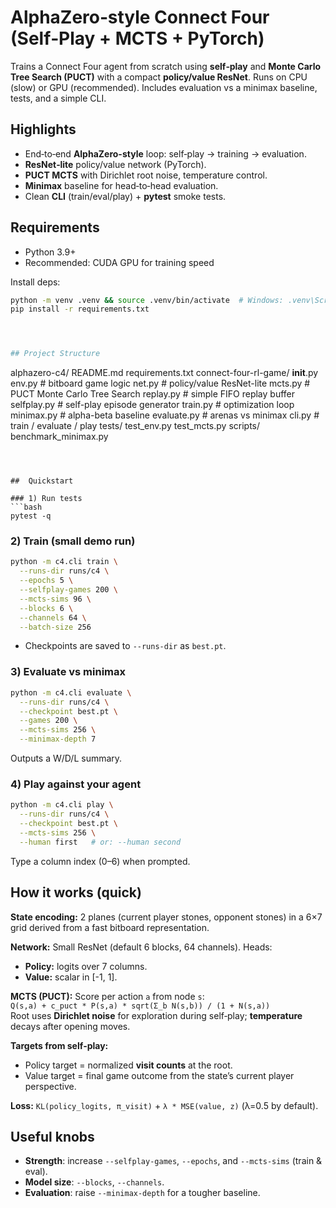 # AlphaZero‑style Connect Four (Self‑Play + MCTS + PyTorch)

Trains a Connect Four agent from scratch using **self‑play** and **Monte Carlo Tree Search (PUCT)** with a compact **policy/value ResNet**. Runs on CPU (slow) or GPU (recommended). Includes evaluation vs a minimax baseline, tests, and a simple CLI.



##  Highlights
- End‑to‑end **AlphaZero-style** loop: self‑play → training → evaluation.
- **ResNet‑lite** policy/value network (PyTorch).
- **PUCT MCTS** with Dirichlet root noise, temperature control.
- **Minimax** baseline for head‑to‑head evaluation.
- Clean **CLI** (train/eval/play) + **pytest** smoke tests.



##  Requirements
- Python 3.9+
- Recommended: CUDA GPU for training speed

Install deps:
```bash
python -m venv .venv && source .venv/bin/activate  # Windows: .venv\Scripts\activate
pip install -r requirements.txt




## Project Structure
```
alphazero-c4/
  README.md
  requirements.txt
  connect-four-rl-game/
    __init__.py
    env.py            # bitboard game logic
    net.py            # policy/value ResNet-lite
    mcts.py           # PUCT Monte Carlo Tree Search
    replay.py         # simple FIFO replay buffer
    selfplay.py       # self-play episode generator
    train.py          # optimization loop
    minimax.py        # alpha-beta baseline
    evaluate.py       # arenas vs minimax
    cli.py            # train / evaluate / play
  tests/
    test_env.py
    test_mcts.py
  scripts/
    benchmark_minimax.py
```



##  Quickstart

### 1) Run tests
```bash
pytest -q
```

### 2) Train (small demo run)
```bash
python -m c4.cli train \
  --runs-dir runs/c4 \
  --epochs 5 \
  --selfplay-games 200 \
  --mcts-sims 96 \
  --blocks 6 \
  --channels 64 \
  --batch-size 256
```
- Checkpoints are saved to `--runs-dir` as `best.pt`.

### 3) Evaluate vs minimax
```bash
python -m c4.cli evaluate \
  --runs-dir runs/c4 \
  --checkpoint best.pt \
  --games 200 \
  --mcts-sims 256 \
  --minimax-depth 7
```
Outputs a W/D/L summary.

### 4) Play against your agent
```bash
python -m c4.cli play \
  --runs-dir runs/c4 \
  --checkpoint best.pt \
  --mcts-sims 256 \
  --human first   # or: --human second
```
Type a column index (0–6) when prompted.



##  How it works (quick)

**State encoding:** 2 planes (current player stones, opponent stones) in a 6×7 grid derived from a fast bitboard representation.

**Network:** Small ResNet (default 6 blocks, 64 channels). Heads:
- **Policy:** logits over 7 columns.
- **Value:** scalar in [-1, 1].

**MCTS (PUCT):**
Score per action `a` from node `s`:  
`Q(s,a) + c_puct * P(s,a) * sqrt(Σ_b N(s,b)) / (1 + N(s,a))`  
Root uses **Dirichlet noise** for exploration during self‑play; **temperature** decays after opening moves.

**Targets from self‑play:**
- Policy target = normalized **visit counts** at the root.
- Value target = final game outcome from the state’s current player perspective.

**Loss:** `KL(policy_logits, π_visit)` + `λ * MSE(value, z)` (λ=0.5 by default).



##  Useful knobs
- **Strength**: increase `--selfplay-games`, `--epochs`, and `--mcts-sims` (train & eval).
- **Model size**: `--blocks`, `--channels`.
- **Evaluation**: raise `--minimax-depth` for a tougher baseline.



